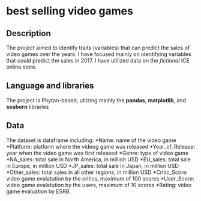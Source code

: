# best selling video games

## Description
The project aimed to identify traits (variables) that can predict the sales of video games over the years. I have focused mainly on identifying variables that could predict the sales in 2017. I have utilized data on the *fictional* ICE online store.

## Language and libraries
The project is Phyton-based, utilzing mainly the **pandas**, **matplotlib**, and **seaborn** libraries

## Data
The dataset is dataframe including:
*Name: name of the video game
*Platform: platform where the videog game was released
*Year_of_Release: year when the video game was first released
*Genre: type of video game
*NA_sales: total sale in North America, in million USD
*EU_sales: total sale in Europe, in million USD
*JP_sales: total sale in Japan, in million USD
*Other_sales: total sales in all other regions, in million USD
*Critic_Score: video game evalatution by the critics, maximum of 100 scores
*User_Score: video game evalatution by the users, maximum of 10 scores
*Rating: video game evaluation by ESRB
